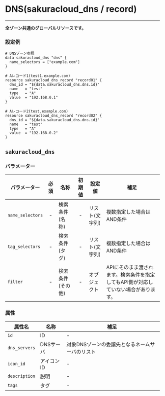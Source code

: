 # DNS(sakuracloud_dns / record)

---

**全ゾーン共通のグローバルリソースです。**

### 設定例

```hcl
# DNSゾーン参照
data sakuracloud_dns "dns" {
  name_selectors = ["example.com"]
}

# Aレコード1(test1.example.com)
resource sakuracloud_dns_record "record01" {
  dns_id = "${data.sakuracloud_dns.dns.id}"
  name   = "test"
  type   = "A"
  value  = "192.168.0.1"
}

# Aレコード2(test.example.com)
resource sakuracloud_dns_record "record02" {
  dns_id = "${data.sakuracloud_dns.dns.id}"
  name   = "test"
  type   = "A"
  value  = "192.168.0.2"
}
```

## `sakuracloud_dns`

### パラメーター

|パラメーター         |必須  |名称                |初期値     |設定値                    |補足                                          |
|-------------------|:---:|--------------------|:--------:|------------------------|----------------------------------------------|
| `name_selectors`  | -   | 検索条件(名称)      | -        | リスト(文字列)           | 複数指定した場合はAND条件  |
| `tag_selectors`   | -   | 検索条件(タグ)      | -        | リスト(文字列)           | 複数指定した場合はAND条件  |
| `filter`          | -   | 検索条件(その他)    | -        | オブジェクト             | APIにそのまま渡されます。検索条件を指定してもAPI側が対応していない場合があります。 |


### 属性

|属性名          | 名称             | 補足                                        |
|---------------|-----------------|--------------------------------------------|
| `id`          | ID              | -                                          |
| `dns_servers` | DNSサーバ       | 対象DNSゾーンの委譲先となるネームサーバのリスト  || `zone`            | ◯   | 対象DNSゾーン        | -        | 文字列                  | - |
| `icon_id`     | アイコンID         | - |
| `description` | 説明  | - |
| `tags`        | タグ | - |
